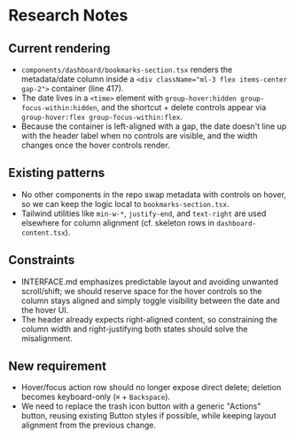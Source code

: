 # Research Notes

## Current rendering
- `components/dashboard/bookmarks-section.tsx` renders the metadata/date column inside a `<div className="ml-3 flex items-center gap-2">` container (line 417).
- The date lives in a `<time>` element with `group-hover:hidden group-focus-within:hidden`, and the shortcut + delete controls appear via `group-hover:flex group-focus-within:flex`.
- Because the container is left-aligned with a gap, the date doesn't line up with the header label when no controls are visible, and the width changes once the hover controls render.

## Existing patterns
- No other components in the repo swap metadata with controls on hover, so we can keep the logic local to `bookmarks-section.tsx`.
- Tailwind utilities like `min-w-*`, `justify-end`, and `text-right` are used elsewhere for column alignment (cf. skeleton rows in `dashboard-content.tsx`).

## Constraints
- INTERFACE.md emphasizes predictable layout and avoiding unwanted scroll/shift; we should reserve space for the hover controls so the column stays aligned and simply toggle visibility between the date and the hover UI.
- The header already expects right-aligned content, so constraining the column width and right-justifying both states should solve the misalignment.

## New requirement
- Hover/focus action row should no longer expose direct delete; deletion becomes keyboard-only (`⌘` + `Backspace`).
- We need to replace the trash icon button with a generic "Actions" button, reusing existing Button styles if possible, while keeping layout alignment from the previous change.
